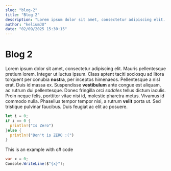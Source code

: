 ```yaml
---
slug: "blog-2"
title: "Blog 2"
description: "Lorem ipsum dolor sit amet, consectetur adipiscing elit. Mauris pellentesque pretium lorem. Integer ut luctus ipsum. Class aptent taciti sociosqu ad litora torquent per conubia nostra, per inceptos himenaeos. Pellentesque a nisl erat. Duis id massa ex. Suspendisse vestibulum ante congue est aliquam, ac rutrum dui pellentesque. Donec fringilla orci sodales tellus dictum iaculis. Proin neque felis, porttitor vitae nisi id, molestie pharetra metus. Vivamus id commodo nulla. Phasellus tempor tempor nisi, a rutrum velit porta ut. Sed tristique pulvinar faucibus. Duis feugiat ac elit ac posuere."
author: "keliumJU"
date: "02/09/2025 15:30:15"
---
```


# Blog 2

Lorem ipsum dolor sit amet, consectetur adipiscing elit. Mauris pellentesque pretium lorem. Integer ut luctus ipsum. Class aptent taciti sociosqu ad litora torquent per conubia **nostra**, per inceptos himenaeos. Pellentesque a nisl erat. Duis id massa ex. Suspendisse **vestibulum** ante congue est aliquam, ac rutrum dui pellentesque. Donec fringilla orci _sodales_ tellus dictum iaculis. Proin neque felis, porttitor vitae nisi id, molestie pharetra metus. Vivamus id commodo nulla. Phasellus tempor tempor nisi, a rutrum __velit__ porta ut. Sed tristique pulvinar faucibus. Duis feugiat ac elit ac posuere.

```rust
let i = 0;
if i == 0 {
  println!("Is Zero")
}else {
  println!("Don't is ZERO :(")
}
```

This is an example with c# code

```csharp
var x = 0;
Console.WriteLine($"{x}");
```
